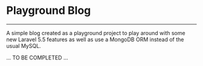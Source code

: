 # Playground Blog
______________

A simple blog created as a playground project to play around with some new Laravel 5.5 features as well as use a MongoDB ORM instead of the usual MySQL.

... TO BE COMPLETED ...